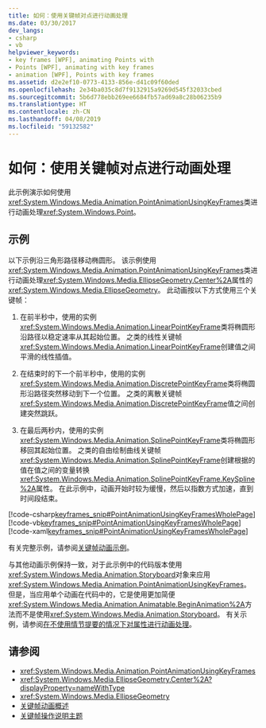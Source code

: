 ```yaml
---
title: 如何：使用关键帧对点进行动画处理
ms.date: 03/30/2017
dev_langs:
- csharp
- vb
helpviewer_keywords:
- key frames [WPF], animating Points with
- Points [WPF], animating with key frames
- animation [WPF], Points with key frames
ms.assetid: d2e2ef10-0773-4133-856e-d41c09f60ded
ms.openlocfilehash: 2e34ba035c8d7f9132915a9269d545f32033cbed
ms.sourcegitcommit: 5b6d778ebb269ee6684fb57ad69a8c28b06235b9
ms.translationtype: HT
ms.contentlocale: zh-CN
ms.lasthandoff: 04/08/2019
ms.locfileid: "59132582"
---
```

# <a name="how-to-animate-a-point-by-using-key-frames"></a>如何：使用关键帧对点进行动画处理
此示例演示如何使用<xref:System.Windows.Media.Animation.PointAnimationUsingKeyFrames>类进行动画处理<xref:System.Windows.Point>。  
  
## <a name="example"></a>示例  
 以下示例沿三角形路径移动椭圆形。 该示例使用<xref:System.Windows.Media.Animation.PointAnimationUsingKeyFrames>类进行动画处理<xref:System.Windows.Media.EllipseGeometry.Center%2A>属性的<xref:System.Windows.Media.EllipseGeometry>。 此动画按以下方式使用三个关键帧：  
  
1.  在前半秒中，使用的实例<xref:System.Windows.Media.Animation.LinearPointKeyFrame>类将椭圆形沿路径以稳定速率从其起始位置。 之类的线性关键帧<xref:System.Windows.Media.Animation.LinearPointKeyFrame>创建值之间平滑的线性插值。  
  
2.  在结束时的下一个前半秒中，使用的实例<xref:System.Windows.Media.Animation.DiscretePointKeyFrame>类将椭圆形沿路径突然移动到下一个位置。 之类的离散关键帧<xref:System.Windows.Media.Animation.DiscretePointKeyFrame>值之间创建突然跳跃。  
  
3.  在最后两秒内，使用的实例<xref:System.Windows.Media.Animation.SplinePointKeyFrame>类将椭圆形移回其起始位置。 之类的自由绘制曲线关键帧<xref:System.Windows.Media.Animation.SplinePointKeyFrame>创建根据的值在值之间的变量转换<xref:System.Windows.Media.Animation.SplinePointKeyFrame.KeySpline%2A>属性。 在此示例中，动画开始时较为缓慢，然后以指数方式加速，直到时间段结束。  
  
 [!code-csharp[keyframes_snip#PointAnimationUsingKeyFramesWholePage](~/samples/snippets/csharp/VS_Snippets_Wpf/keyframes_snip/CSharp/PointAnimationUsingKeyFramesExample.cs#pointanimationusingkeyframeswholepage)]
 [!code-vb[keyframes_snip#PointAnimationUsingKeyFramesWholePage](~/samples/snippets/visualbasic/VS_Snippets_Wpf/keyframes_snip/visualbasic/pointanimationusingkeyframesexample.vb#pointanimationusingkeyframeswholepage)]
 [!code-xaml[keyframes_snip#PointAnimationUsingKeyFramesWholePage](~/samples/snippets/xaml/VS_Snippets_Wpf/keyframes_snip/XAML/PointAnimationUsingKeyFramesExample.xaml#pointanimationusingkeyframeswholepage)]  
  
 有关完整示例，请参阅[关键帧动画示例](https://go.microsoft.com/fwlink/?LinkID=160012)。  
  
 与其他动画示例保持一致，对于此示例中的代码版本使用<xref:System.Windows.Media.Animation.Storyboard>对象来应用<xref:System.Windows.Media.Animation.PointAnimationUsingKeyFrames>。 但是，当应用单个动画在代码中的，它是使用更加简便<xref:System.Windows.Media.Animation.Animatable.BeginAnimation%2A>方法而不是使用<xref:System.Windows.Media.Animation.Storyboard>。 有关示例，请参阅[在不使用情节提要的情况下对属性进行动画处理](how-to-animate-a-property-without-using-a-storyboard.md)。  
  
## <a name="see-also"></a>请参阅

- <xref:System.Windows.Media.Animation.PointAnimationUsingKeyFrames>
- <xref:System.Windows.Media.EllipseGeometry.Center%2A?displayProperty=nameWithType>
- <xref:System.Windows.Media.EllipseGeometry>
- [关键帧动画概述](key-frame-animations-overview.md)
- [关键帧操作说明主题](key-frame-animation-how-to-topics.md)
